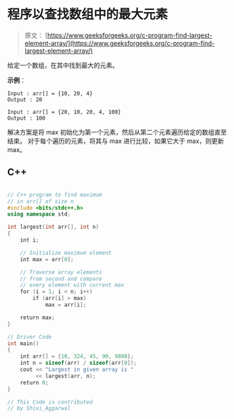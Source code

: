 # 程序以查找数组中的最大元素

> 原文： [https://www.geeksforgeeks.org/c-program-find-largest-element-array/](https://www.geeksforgeeks.org/c-program-find-largest-element-array/)

给定一个数组，在其中找到最大的元素。

**示例**：

```
Input : arr[] = {10, 20, 4}
Output : 20

Input : arr[] = {20, 10, 20, 4, 100}
Output : 100

```



解决方案是将 max 初始化为第一个元素，然后从第二个元素遍历给定的数组直至结束。 对于每个遍历的元素，将其与 max 进行比较，如果它大于 max，则更新 max。

## C++ 

```cpp

// C++ program to find maximum 
// in arr[] of size n  
#include <bits/stdc++.h> 
using namespace std; 

int largest(int arr[], int n) 
{ 
    int i; 

    // Initialize maximum element 
    int max = arr[0]; 

    // Traverse array elements  
    // from second and compare 
    // every element with current max  
    for (i = 1; i < n; i++) 
        if (arr[i] > max) 
            max = arr[i]; 

    return max; 
} 

// Driver Code 
int main() 
{ 
    int arr[] = {10, 324, 45, 90, 9808}; 
    int n = sizeof(arr) / sizeof(arr[0]); 
    cout << "Largest in given array is " 
         << largest(arr, n); 
    return 0; 
} 

// This Code is contributed  
// by Shivi_Aggarwal 

```